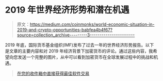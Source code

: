 # 2019 年世界经济形势和潜在机遇

> 原文：<https://medium.com/coinmonks/world-economic-situation-in-2019-and-crypto-opportunities-babfea4b4f67?source=collection_archive---------3----------------------->

2019 年底，国际货币基金组织(IMF)发布了过去一年的世界经济形势报告。以下是文章的主要内容和对 2019 年经济背景下加密货币的评论。通过这些内容，我希望向您发送一个完整的图片，从中可以看到加密货币在全球发展过程中的挑战和机遇。

> [在您的收件箱中直接获得最佳软件交易](https://coincodecap.com/?utm_source=coinmonks)